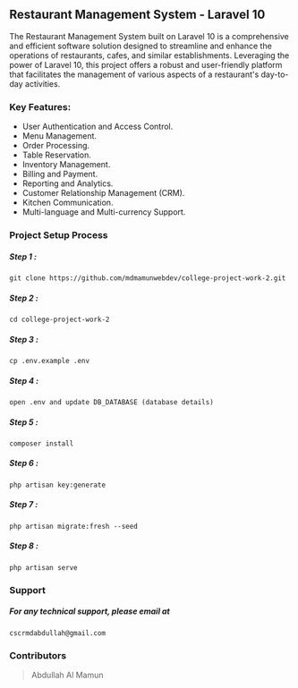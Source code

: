 ## Restaurant Management System - Laravel 10

The Restaurant Management System built on Laravel 10 is a comprehensive and efficient software solution designed to streamline and enhance the operations of restaurants, cafes, and similar establishments. Leveraging the power of Laravel 10, this project offers a robust and user-friendly platform that facilitates the management of various aspects of a restaurant's day-to-day activities.


### Key Features:

- User Authentication and Access Control.
- Menu Management.
- Order Processing.
- Table Reservation.
- Inventory Management.
- Billing and Payment.
- Reporting and Analytics.
- Customer Relationship Management (CRM).
- Kitchen Communication.
- Multi-language and Multi-currency Support.


### Project Setup Process

##### Step 1 :
 ```
 git clone https://github.com/mdmamunwebdev/college-project-work-2.git
 ```

##### Step 2 :
 ```
 cd college-project-work-2
 ```

##### Step 3 :
 ```
 cp .env.example .env
 ```

##### Step 4 :
 ```
 open .env and update DB_DATABASE (database details)
 ```

##### Step 5 :
 ```
 composer install
 ```

##### Step 6 :
 ```
 php artisan key:generate
 ```

##### Step 7 :
 ```
 php artisan migrate:fresh --seed
 ```

##### Step 8 :
 ```
 php artisan serve
 ```

### Support 

##### For any technical support, please email at
```
cscrmdabdullah@gmail.com
```

### Contributors

> Abdullah Al Mamun

